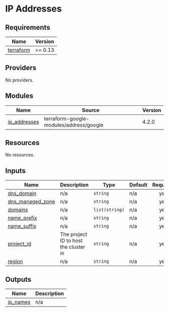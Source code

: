 # IP Addresses

<!-- BEGIN_TF_DOCS -->
## Requirements

| Name | Version |
|------|---------|
| <a name="requirement_terraform"></a> [terraform](#requirement\_terraform) | >= 0.13 |

## Providers

No providers.

## Modules

| Name | Source | Version |
|------|--------|---------|
| <a name="module_ip_addresses"></a> [ip\_addresses](#module\_ip\_addresses) | terraform-google-modules/address/google | 4.2.0 |

## Resources

No resources.

## Inputs

| Name | Description | Type | Default | Required |
|------|-------------|------|---------|:--------:|
| <a name="input_dns_domain"></a> [dns\_domain](#input\_dns\_domain) | n/a | `string` | n/a | yes |
| <a name="input_dns_managed_zone"></a> [dns\_managed\_zone](#input\_dns\_managed\_zone) | n/a | `string` | n/a | yes |
| <a name="input_domains"></a> [domains](#input\_domains) | n/a | `list(string)` | n/a | yes |
| <a name="input_name_prefix"></a> [name\_prefix](#input\_name\_prefix) | n/a | `string` | n/a | yes |
| <a name="input_name_suffix"></a> [name\_suffix](#input\_name\_suffix) | n/a | `string` | n/a | yes |
| <a name="input_project_id"></a> [project\_id](#input\_project\_id) | The project ID to host the cluster in | `string` | n/a | yes |
| <a name="input_region"></a> [region](#input\_region) | n/a | `string` | n/a | yes |

## Outputs

| Name | Description |
|------|-------------|
| <a name="output_ip_names"></a> [ip\_names](#output\_ip\_names) | n/a |
<!-- END_TF_DOCS -->
